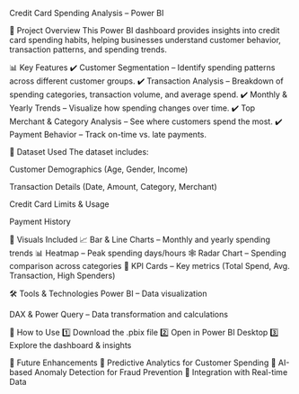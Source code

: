 Credit Card Spending Analysis – Power BI


📌 Project Overview
This Power BI dashboard provides insights into credit card spending habits, helping businesses understand customer behavior, transaction patterns, and spending trends.

📊 Key Features
✔️ Customer Segmentation – Identify spending patterns across different customer groups.
✔️ Transaction Analysis – Breakdown of spending categories, transaction volume, and average spend.
✔️ Monthly & Yearly Trends – Visualize how spending changes over time.
✔️ Top Merchant & Category Analysis – See where customers spend the most.
✔️ Payment Behavior – Track on-time vs. late payments.

📂 Dataset Used
The dataset includes:

Customer Demographics (Age, Gender, Income)

Transaction Details (Date, Amount, Category, Merchant)

Credit Card Limits & Usage

Payment History

🚀 Visuals Included
📈 Bar & Line Charts – Monthly and yearly spending trends
📊 Heatmap – Peak spending days/hours
🕸 Radar Chart – Spending comparison across categories
📌 KPI Cards – Key metrics (Total Spend, Avg. Transaction, High Spenders)

🛠 Tools & Technologies
Power BI – Data visualization

DAX & Power Query – Data transformation and calculations

📎 How to Use
1️⃣ Download the .pbix file
2️⃣ Open in Power BI Desktop
3️⃣ Explore the dashboard & insights

🎯 Future Enhancements
🔹 Predictive Analytics for Customer Spending
🔹 AI-based Anomaly Detection for Fraud Prevention
🔹 Integration with Real-time Data


